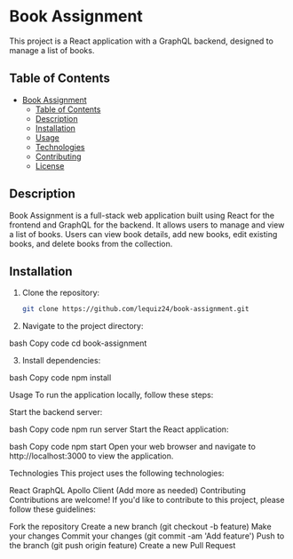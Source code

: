 # Book Assignment

This project is a React application with a GraphQL backend, designed to manage a list of books.

## Table of Contents

- [Book Assignment](#book-assignment)
  - [Table of Contents](#table-of-contents)
  - [Description](#description)
  - [Installation](#installation)
  - [Usage](#usage)
  - [Technologies](#technologies)
  - [Contributing](#contributing)
  - [License](#license)

## Description

Book Assignment is a full-stack web application built using React for the frontend and GraphQL for the backend. It allows users to manage and view a list of books. Users can view book details, add new books, edit existing books, and delete books from the collection.

## Installation

1. Clone the repository:

   ```bash
   git clone https://github.com/lequiz24/book-assignment.git


2. Navigate to the project directory:

bash
Copy code
cd book-assignment

3. Install dependencies:

bash
Copy code
npm install


Usage
To run the application locally, follow these steps:

Start the backend server:

bash
Copy code
npm run server
Start the React application:

bash
Copy code
npm start
Open your web browser and navigate to http://localhost:3000 to view the application.

Technologies
This project uses the following technologies:

React
GraphQL
Apollo Client
(Add more as needed)
Contributing
Contributions are welcome! If you'd like to contribute to this project, please follow these guidelines:

Fork the repository
Create a new branch (git checkout -b feature)
Make your changes
Commit your changes (git commit -am 'Add feature')
Push to the branch (git push origin feature)
Create a new Pull Request
